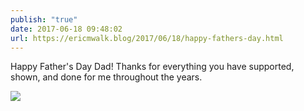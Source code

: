 ```yaml
---
publish: "true"
date: 2017-06-18 09:48:02
url: https://ericmwalk.blog/2017/06/18/happy-fathers-day.html
---
```


Happy Father's Day Dad! Thanks for everything you have supported, shown, and done for me throughout the years.

![](https://ericmwalk.blog/uploads/2022/c3a4371e3d.jpg)